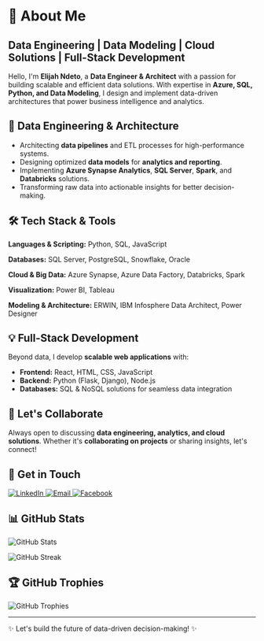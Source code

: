 <h1>👋 About Me</h1>

<h2>Data Engineering | Data Modeling | Cloud Solutions | Full-Stack Development</h2>

<p>Hello, I'm <strong>Elijah Ndeto</strong>, a <strong>Data Engineer & Architect</strong> with a passion for building scalable and efficient data solutions. With expertise in <strong>Azure, SQL, Python, and Data Modeling</strong>, I design and implement data-driven architectures that power business intelligence and analytics.</p>

<h2>🚀 Data Engineering & Architecture</h2>
<ul>
  <li>Architecting <strong>data pipelines</strong> and ETL processes for high-performance systems.</li>
  <li>Designing optimized <strong>data models</strong> for <strong>analytics and reporting</strong>.</li>
  <li>Implementing <strong>Azure Synapse Analytics</strong>, <strong>SQL Server</strong>, <strong>Spark</strong>, and <strong>Databricks</strong> solutions.</li>
  <li>Transforming raw data into actionable insights for better decision-making.</li>
</ul>

<h2>🛠️ Tech Stack & Tools</h2>
<p><strong>Languages & Scripting:</strong> Python, SQL, JavaScript</p>
<p><strong>Databases:</strong> SQL Server, PostgreSQL, Snowflake, Oracle</p>
<p><strong>Cloud & Big Data:</strong> Azure Synapse, Azure Data Factory, Databricks, Spark</p>
<p><strong>Visualization:</strong> Power BI, Tableau</p>
<p><strong>Modeling & Architecture:</strong> ERWIN, IBM Infosphere Data Architect, Power Designer</p>

<h2>💡 Full-Stack Development</h2>
<p>Beyond data, I develop <strong>scalable web applications</strong> with:</p>
<ul>
  <li><strong>Frontend:</strong> React, HTML, CSS, JavaScript</li>
  <li><strong>Backend:</strong> Python (Flask, Django), Node.js</li>
  <li><strong>Databases:</strong> SQL & NoSQL solutions for seamless data integration</li>
</ul>

<h2>💼 Let's Collaborate</h2>
<p>Always open to discussing <strong>data engineering, analytics, and cloud solutions</strong>. Whether it's <strong>collaborating on projects</strong> or sharing insights, let's connect!</p>

<h2>📧 Get in Touch</h2>
<p>
  <a href="https://www.linkedin.com/in/elito0905/">
    <img src="https://img.shields.io/badge/LinkedIn-0077B5?style=for-the-badge&logo=linkedin&logoColor=white" title="LinkedIn" alt="LinkedIn"/>
  </a>
  <a href="mailto:elito1236@gmail.com">
    <img src="https://img.shields.io/badge/Gmail-D14836?style=for-the-badge&logo=gmail&logoColor=white" title="Email" alt="Email"/>
  </a>
  <a href="https://www.facebook.com/elijah.ndeto.3/">
    <img src="https://img.shields.io/badge/Facebook-%231877F2.svg?style=for-the-badge&logo=Facebook&logoColor=white" title="Facebook" alt="Facebook"/>
  </a>
</p>

<h2>📊 GitHub Stats</h2>
<p><img src="https://github-readme-stats.vercel.app/api?username=doncoding-ai&show_icons=true&theme=radical" alt="GitHub Stats" /></p>
<p><img src="https://github-readme-streak-stats.herokuapp.com/?user=doncoding-ai&theme=radical" alt="GitHub Streak" /></p>

<h2>🏆 GitHub Trophies</h2>
<p><img src="https://github-profile-trophy.vercel.app/?username=doncoding-ai&theme=dracula" alt="GitHub Trophies" /></p>

<hr>
<p>✨ Let's build the future of data-driven decision-making! ✨</p>

